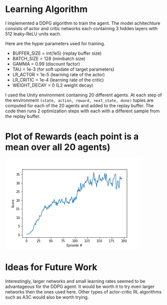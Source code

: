 # Learning Algorithm

I implemented a DDPG algorithm to train the agent. The model achitechture consists of actor and critic networks each 
containing 3 hidden layers with 512 leaky-ReLU units each.

Here are the hyper parameters used for training.

* BUFFER_SIZE = int(1e5)  (replay buffer size)
* BATCH_SIZE = 128        (minibatch size)
* GAMMA = 0.99            (discount factor)
* TAU = 1e-3              (for soft update of target parameters)
* LR_ACTOR = 1e-5         (learning rate of the actor)
* LR_CRITIC = 1e-4        (learning rate of the critic)
* WEIGHT_DECAY = 0        (L2 weight decay)

I used the Unity environment containing 20 different agents. At each step of the environment `(state, action, reward, next_state, done)` tuples are computed for each of the 20 agents and added to the replay buffer. The code then runs 2 optimization steps with each with a different sample from the replay buffer.

# Plot of Rewards (each point is a mean over all 20 agents)
![](scores.png)

# Ideas for Future Work
Interestingly, larger networks and small learning rates seemed to be advantageous for the DDPG agent. It would be worth it to try even larger networks then the ones used here. Other types of actor-critic RL algorithms such as A3C would also be worth trying.